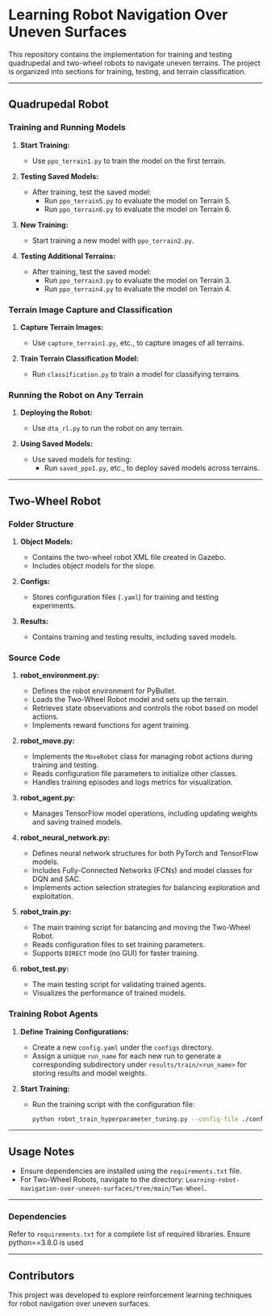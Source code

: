 # Learning Robot Navigation Over Uneven Surfaces

This repository contains the implementation for training and testing quadrupedal and two-wheel robots to navigate uneven terrains. The project is organized into sections for training, testing, and terrain classification.

---

## Quadrupedal Robot

### Training and Running Models
1. **Start Training:**
   - Use `ppo_terrain1.py` to train the model on the first terrain.
   
2. **Testing Saved Models:**
   - After training, test the saved model:
     - Run `ppo_terrain5.py` to evaluate the model on Terrain 5.
     - Run `ppo_terrain6.py` to evaluate the model on Terrain 6.

3. **New Training:**
   - Start training a new model with `ppo_terrain2.py`.

4. **Testing Additional Terrains:**
   - After training, test the saved model:
     - Run `ppo_terrain3.py` to evaluate the model on Terrain 3.
     - Run `ppo_terrain4.py` to evaluate the model on Terrain 4.

### Terrain Image Capture and Classification
1. **Capture Terrain Images:**
   - Use `capture_terrain1.py`, etc., to capture images of all terrains.

2. **Train Terrain Classification Model:**
   - Run `classification.py` to train a model for classifying terrains.

### Running the Robot on Any Terrain
1. **Deploying the Robot:**
   - Use `dta_rl.py` to run the robot on any terrain.

2. **Using Saved Models:**
   - Use saved models for testing:
     - Run `saved_ppo1.py`, etc., to deploy saved models across terrains.

---

## Two-Wheel Robot

### Folder Structure
1. **Object Models:**
   - Contains the two-wheel robot XML file created in Gazebo.
   - Includes object models for the slope.

2. **Configs:**
   - Stores configuration files (`.yaml`) for training and testing experiments.

3. **Results:**
   - Contains training and testing results, including saved models.

### Source Code
1. **robot_environment.py:**
   - Defines the robot environment for PyBullet.
   - Loads the Two-Wheel Robot model and sets up the terrain.
   - Retrieves state observations and controls the robot based on model actions.
   - Implements reward functions for agent training.

2. **robot_move.py:**
   - Implements the `MoveRobot` class for managing robot actions during training and testing.
   - Reads configuration file parameters to initialize other classes.
   - Handles training episodes and logs metrics for visualization.

3. **robot_agent.py:**
   - Manages TensorFlow model operations, including updating weights and saving trained models.

4. **robot_neural_network.py:**
   - Defines neural network structures for both PyTorch and TensorFlow models.
   - Includes Fully-Connected Networks (FCNs) and model classes for DQN and SAC.
   - Implements action selection strategies for balancing exploration and exploitation.

5. **robot_train.py:**
   - The main training script for balancing and moving the Two-Wheel Robot.
   - Reads configuration files to set training parameters.
   - Supports `DIRECT` mode (no GUI) for faster training.

6. **robot_test.py:**
   - The main testing script for validating trained agents.
   - Visualizes the performance of trained models.

### Training Robot Agents
1. **Define Training Configurations:**
   - Create a new `config.yaml` under the `configs` directory.
   - Assign a unique `run_name` for each new run to generate a corresponding subdirectory under `results/train/<run_name>` for storing results and model weights.

2. **Start Training:**
   - Run the training script with the configuration file:
     ```bash
     python robot_train_hyperparameter_tuning.py --config-file ./config/main.yaml
     ```

---

## Usage Notes
- Ensure dependencies are installed using the `requirements.txt` file.
- For Two-Wheel Robots, navigate to the directory:
  `Learning-robot-navigation-over-uneven-surfaces/tree/main/Two-Wheel`.

---

### Dependencies
Refer to `requirements.txt` for a complete list of required libraries. Ensure python==3.8.0 is used

---

## Contributors
This project was developed to explore reinforcement learning techniques for robot navigation over uneven surfaces.

